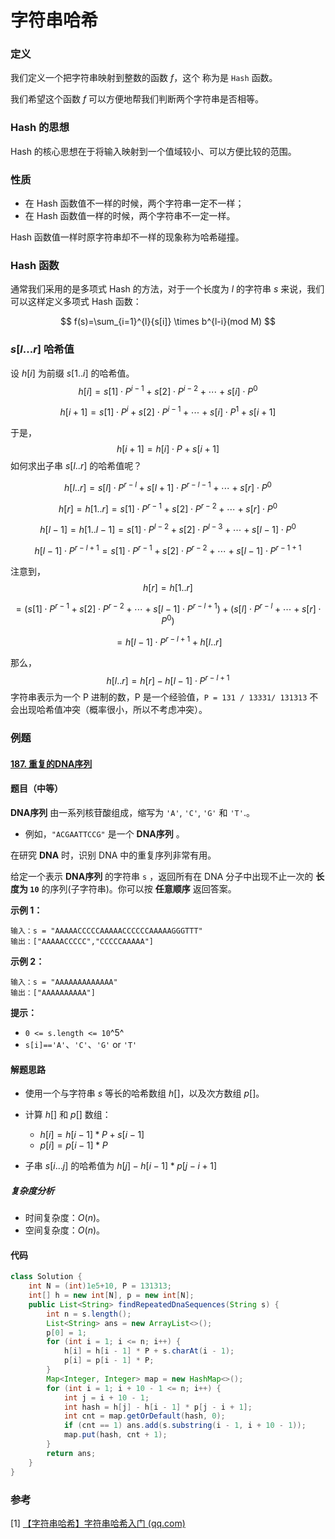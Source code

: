 # 字符串哈希

### 定义

我们定义一个把字符串映射到整数的函数 $f$，这个 称为是 `Hash` 函数。

我们希望这个函数 $f$ 可以方便地帮我们判断两个字符串是否相等。

### Hash 的思想

Hash 的核心思想在于将输入映射到一个值域较小、可以方便比较的范围。

### 性质

- 在 Hash 函数值不一样的时候，两个字符串一定不一样；
- 在 Hash 函数值一样的时候，两个字符串不一定一样。

Hash 函数值一样时原字符串却不一样的现象称为哈希碰撞。

### Hash 函数

通常我们采用的是多项式 Hash 的方法，对于一个长度为 $l$ 的字符串 $s$ 来说，我们可以这样定义多项式 Hash 函数：

$$
f(s)=\sum_{i=1}^{l}{s[i]} \times b^{l-i}(mod M)
$$

### $s[l...r]$ 哈希值

设 $h[i]$ 为前缀 $s[1..i]$ 的哈希值。
$$
h[i] = s[1] \cdot P^{i - 1} + s[2] \cdot P^{i - 2} + \cdots + s[i] \cdot P^{0}
$$

$$
h[i + 1] = s[1] \cdot P^{i} + s[2] \cdot P^{i - 1} + \cdots + s[i] \cdot P^{1} + s[i + 1]
$$

于是，
$$
h[i + 1] = h[i] \cdot P + s[i + 1]
$$
如何求出子串 $s[l..r]$ 的哈希值呢？

$$
h[l..r] = s[l]\cdot P^{r - l} + s[l + 1] \cdot P^{r - l - 1} + \cdots + s[r] \cdot P^{0}
$$

$$
h[r] = h[1..r] = s[1] \cdot P^{r - 1} + s[2] \cdot P^{r - 2} + \cdots + s[r] \cdot P^{0}
$$

$$
h[l-1] = h[1..l-1] = s[1] \cdot P^{l-2} + s[2] \cdot P^{l - 3} + \cdots + s[l-1] \cdot P^{0}
$$

$$
h[l - 1] \cdot P^{r - l + 1} = s[1] \cdot P^{r - 1} + s[2] \cdot P^{r - 2} + \cdots + s[l-1] \cdot P^{r - 1 + 1}
$$

注意到，
$$
h[r] = h[1..r]
$$

$$
= \left(s[1] \cdot P^{r - 1} + s[2] \cdot P^{r - 2} + \cdots + s[l - 1]\cdot P^{r - l + 1} \right) + \left(s[l]\cdot P^{r - l} + \cdots + s[r] \cdot P^{0} \right)
$$

$$
= h[l - 1] \cdot P^{r - l + 1} + h[l..r]
$$

那么，
$$
h[l..r] = h[r] - h[l - 1] \cdot P^{r - l + 1}
$$
字符串表示为一个 P 进制的数，P 是一个经验值，`P = 131 / 13331/ 131313` 不会出现哈希值冲突（概率很小，所以不考虑冲突）。

### 例题

#### [187. 重复的DNA序列](https://leetcode.cn/problems/repeated-dna-sequences/)

#### 题目（中等）

**DNA序列** 由一系列核苷酸组成，缩写为 `'A'`, `'C'`, `'G'` 和 `'T'`.。

* 例如，`"ACGAATTCCG"` 是一个 **DNA序列** 。

在研究 **DNA** 时，识别 DNA 中的重复序列非常有用。

给定一个表示 **DNA序列** 的字符串 `s` ，返回所有在 DNA 分子中出现不止一次的 **长度为 `10`** 的序列(子字符串)。你可以按 **任意顺序** 返回答案。

**示例 1：**

```
输入：s = "AAAAACCCCCAAAAACCCCCCAAAAAGGGTTT"
输出：["AAAAACCCCC","CCCCCAAAAA"]
```

**示例 2：**

```
输入：s = "AAAAAAAAAAAAA"
输出：["AAAAAAAAAA"]
```

**提示：**

* `0 <= s.length <= 10`^5^
* `s[i]=='A'`、`'C'`、`'G'` or `'T'`

#### 解题思路

- 使用一个与字符串 $s$ 等长的哈希数组 $h[]$，以及次方数组 $p[]$。
- 计算 $h[]$ 和 $p[]$ 数组：
    - $h[i] = h[i-1] * P + s[i-1]$ 
    - $p[i]=p[i-1]*P$

- 子串 $s[i...j]$ 的哈希值为 $h[j]-h[i-1]*p[j-i+1]$

##### 复杂度分析

- 时间复杂度：$O(n)$。
- 空间复杂度：$O(n)$。

#### 代码

```java
class Solution {
    int N = (int)1e5+10, P = 131313;
    int[] h = new int[N], p = new int[N];
    public List<String> findRepeatedDnaSequences(String s) {
        int n = s.length();
        List<String> ans = new ArrayList<>();
        p[0] = 1;
        for (int i = 1; i <= n; i++) {
            h[i] = h[i - 1] * P + s.charAt(i - 1);
            p[i] = p[i - 1] * P;
        }
        Map<Integer, Integer> map = new HashMap<>();
        for (int i = 1; i + 10 - 1 <= n; i++) {
            int j = i + 10 - 1;
            int hash = h[j] - h[i - 1] * p[j - i + 1];
            int cnt = map.getOrDefault(hash, 0);
            if (cnt == 1) ans.add(s.substring(i - 1, i + 10 - 1));
            map.put(hash, cnt + 1);
        }
        return ans;
    }
}
```

### 参考

[1] [【字符串哈希】字符串哈希入门 (qq.com)](https://mp.weixin.qq.com/s?__biz=MzU4NDE3MTEyMA==&mid=2247489813&idx=1&sn=7f3bc18ca390d85b17655f7164d8e660)
